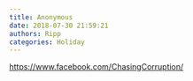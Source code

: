 ```yaml
---
title: Anonymous
date: 2018-07-30 21:59:21
authors: Ripp
categories: Holiday
---
```


 https://www.facebook.com/ChasingCorruption/